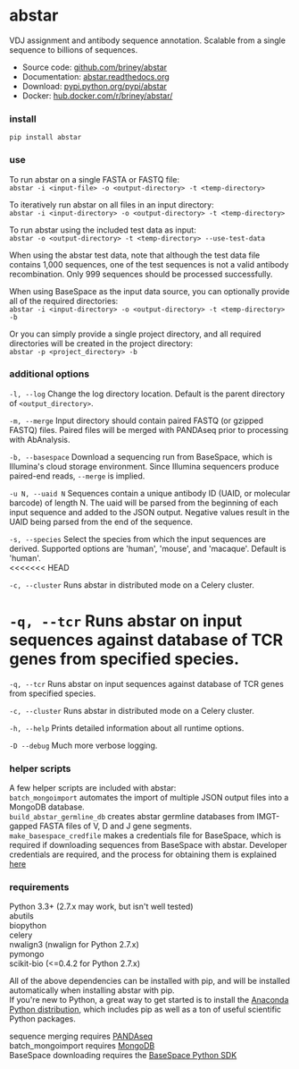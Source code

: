 # abstar  
  
VDJ assignment and antibody sequence annotation. Scalable from a single sequence to billions of sequences.  
  
  - Source code: [github.com/briney/abstar](https://github.com/briney/abstar)  
  - Documentation: [abstar.readthedocs.org](http://abstar.readthedocs.org)  
  - Download: [pypi.python.org/pypi/abstar](https://pypi.python.org/pypi/abstar)  
  - Docker: [hub.docker.com/r/briney/abstar/](https://hub.docker.com/r/briney/abstar/)  
  
### install  
`pip install abstar`  

### use  

To run abstar on a single FASTA or FASTQ file:  
`abstar -i <input-file> -o <output-directory> -t <temp-directory>`

To iteratively run abstar on all files in an input directory:  
`abstar -i <input-directory> -o <output-directory> -t <temp-directory>`
  
To run abstar using the included test data as input:  
`abstar -o <output-directory> -t <temp-directory> --use-test-data`  
  
When using the abstar test data, note that although the test data file contains 1,000 sequences, one of the test sequences is not a valid antibody recombination. Only 999 sequences should be processed successfully.  

When using BaseSpace as the input data source, you can optionally provide all of the required directories:  
`abstar -i <input-directory> -o <output-directory> -t <temp-directory> -b`  
  
Or you can simply provide a single project directory, and all required directories will be created in the project directory:  
`abstar -p <project_directory> -b`  
  
### additional options  
`-l, --log` Change the log directory location. Default is the parent directory of `<output_directory>`.  
  
`-m, --merge` Input directory should contain paired FASTQ (or gzipped FASTQ) files. Paired files will be merged with PANDAseq prior to processing with AbAnalysis.  
  
`-b, --basespace` Download a sequencing run from BaseSpace, which is Illumina's cloud storage environment. Since Illumina sequencers produce paired-end reads, `--merge` is implied.  
  
`-u N, --uaid N` Sequences contain a unique antibody ID (UAID, or molecular barcode) of length N. The uaid will be parsed from the beginning of each input sequence and added to the JSON output. Negative values result in the UAID being parsed from the end of the sequence.  
  
`-s, --species` Select the species from which the input sequences are derived. Supported options are 'human', 'mouse', and 'macaque'. Default is 'human'.  
<<<<<<< HEAD
   
`-c, --cluster` Runs abstar in distributed mode on a Celery cluster. 

`-q, --tcr` Runs abstar on input sequences against database of TCR genes from specified species.
=======

`-q, --tcr` Runs abstar on input sequences against database of TCR genes from specified species.

`-c, --cluster` Runs abstar in distributed mode on a Celery cluster.  
  
`-h, --help` Prints detailed information about all runtime options.
  
`-D --debug` Much more verbose logging.  
  
  
### helper scripts  
A few helper scripts are included with abstar:  
`batch_mongoimport` automates the import of multiple JSON output files into a MongoDB database.  
`build_abstar_germline_db` creates abstar germline databases from IMGT-gapped FASTA files of V, D and J gene segments.  
`make_basespace_credfile` makes a credentials file for BaseSpace, which is required if downloading sequences from BaseSpace with abstar. Developer credentials are required, and the process for obtaining them is explained [here](https://support.basespace.illumina.com/knowledgebase/articles/403618-python-run-downloader)  
  
  
### requirements  
Python 3.3+ (2.7.x may work, but isn't well tested)  
abutils  
biopython  
celery  
nwalign3 (nwalign for Python 2.7.x)  
pymongo  
scikit-bio (<=0.4.2 for Python 2.7.x)  

All of the above dependencies can be installed with pip, and will be installed automatically when installing abstar with pip.  
If you're new to Python, a great way to get started is to install the [Anaconda Python distribution](https://www.continuum.io/downloads), which includes pip as well as a ton of useful scientific Python packages.
  
sequence merging requires [PANDAseq](https://github.com/neufeld/pandaseq)  
batch_mongoimport requires [MongoDB](http://www.mongodb.org/)  
BaseSpace downloading requires the [BaseSpace Python SDK](https://github.com/basespace/basespace-python-sdk)  
